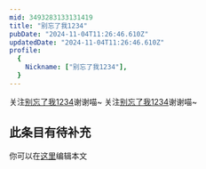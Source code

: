 ```yaml
---
mid: 3493283133131419
title: "别忘了我1234"
pubDate: "2024-11-04T11:26:46.610Z"
updatedDate: "2024-11-04T11:26:46.610Z"
profile:
  {
    Nickname: ["别忘了我1234"],
  }
---
```


关注[别忘了我1234](https://space.bilibili.com/3493283133131419)谢谢喵~ 关注[别忘了我1234](https://space.bilibili.com/3493283133131419)谢谢喵~

## 此条目有待补充
你可以在[这里](https://github.com/Yuhanawa/VTuber.ICU/edit/master/src/content/v/别忘了我1234/index.md)编辑本文
